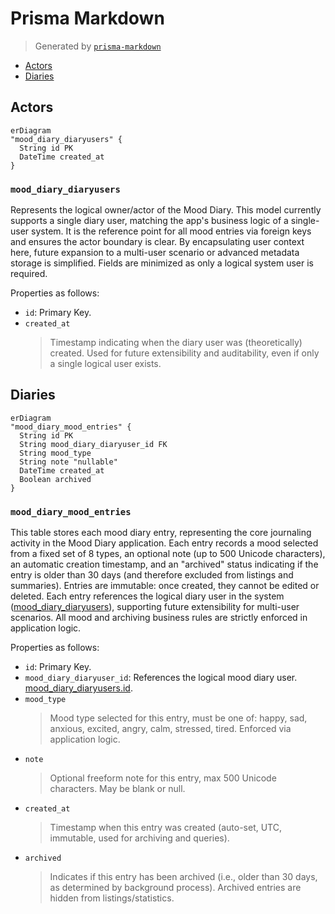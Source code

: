 # Prisma Markdown

> Generated by [`prisma-markdown`](https://github.com/samchon/prisma-markdown)

- [Actors](#actors)
- [Diaries](#diaries)

## Actors

```mermaid
erDiagram
"mood_diary_diaryusers" {
  String id PK
  DateTime created_at
}
```

### `mood_diary_diaryusers`

Represents the logical owner/actor of the Mood Diary. This model
currently supports a single diary user, matching the app's business logic
of a single-user system. It is the reference point for all mood entries
via foreign keys and ensures the actor boundary is clear. By
encapsulating user context here, future expansion to a multi-user
scenario or advanced metadata storage is simplified. Fields are minimized
as only a logical system user is required.

Properties as follows:

- `id`: Primary Key.
- `created_at`
  > Timestamp indicating when the diary user was (theoretically) created.
  > Used for future extensibility and auditability, even if only a single
  > logical user exists.

## Diaries

```mermaid
erDiagram
"mood_diary_mood_entries" {
  String id PK
  String mood_diary_diaryuser_id FK
  String mood_type
  String note "nullable"
  DateTime created_at
  Boolean archived
}
```

### `mood_diary_mood_entries`

This table stores each mood diary entry, representing the core journaling
activity in the Mood Diary application. Each entry records a mood
selected from a fixed set of 8 types, an optional note (up to 500 Unicode
characters), an automatic creation timestamp, and an "archived" status
indicating if the entry is older than 30 days (and therefore excluded
from listings and summaries). Entries are immutable: once created, they
cannot be edited or deleted. Each entry references the logical diary user
in the system ([mood_diary_diaryusers](#mood_diary_diaryusers)), supporting future
extensibility for multi-user scenarios. All mood and archiving business
rules are strictly enforced in application logic.

Properties as follows:

- `id`: Primary Key.
- `mood_diary_diaryuser_id`: References the logical mood diary user. [mood_diary_diaryusers.id](#mood_diary_diaryusers).
- `mood_type`
  > Mood type selected for this entry, must be one of: happy, sad, anxious,
  > excited, angry, calm, stressed, tired. Enforced via application logic.
- `note`
  > Optional freeform note for this entry, max 500 Unicode characters. May be
  > blank or null.
- `created_at`
  > Timestamp when this entry was created (auto-set, UTC, immutable, used for
  > archiving and queries).
- `archived`
  > Indicates if this entry has been archived (i.e., older than 30 days, as
  > determined by background process). Archived entries are hidden from
  > listings/statistics.
